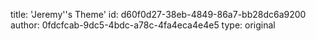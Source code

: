 title: 'Jeremy''s Theme'
id: d60f0d27-38eb-4849-86a7-bb28dc6a9200
author: 0fdcfcab-9dc5-4bdc-a78c-4fa4eca4e4e5
type: original
